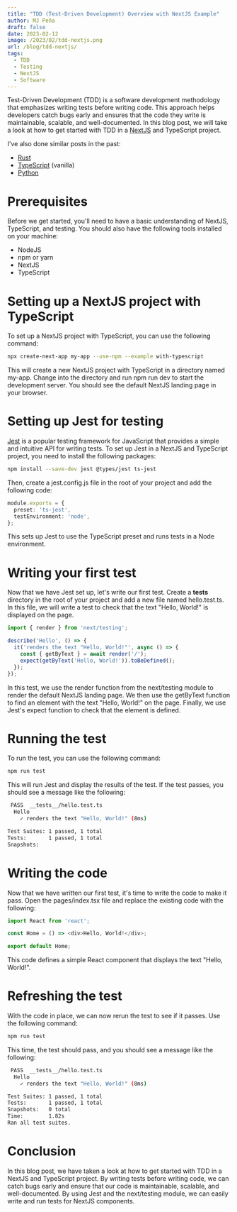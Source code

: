 ```yaml
---
title: "TDD (Test-Driven Development) Overview with NextJS Example"
author: MJ Peña
draft: false
date: 2023-02-12
image: /2023/02/tdd-nextjs.png
url: /blog/tdd-nextjs/
tags:
  - TDD
  - Testing
  - NextJS
  - Software
---
```


Test-Driven Development (TDD) is a software development methodology that emphasizes writing tests before writing code. This approach helps developers catch bugs early and ensures that the code they write is maintainable, scalable, and well-documented. In this blog post, we will take a look at how to get started with TDD in a [NextJS](https://nextjs.org/) and TypeScript project.

I've also done similar posts in the past:

- [Rust](https://michaeljohnpena.com/blog/rust-tdd/)
- [TypeScript](https://michaeljohnpena.com/blog/typescript-tdd/) (vanilla)
- [Python](https://michaeljohnpena.com/blog/tdd-python/)

# Prerequisites

Before we get started, you'll need to have a basic understanding of NextJS, TypeScript, and testing. You should also have the following tools installed on your machine:

- NodeJS
- npm or yarn
- NextJS
- TypeScript

# Setting up a NextJS project with TypeScript

To set up a NextJS project with TypeScript, you can use the following command:

```bash
npx create-next-app my-app --use-npm --example with-typescript
```

This will create a new NextJS project with TypeScript in a directory named my-app. Change into the directory and run npm run dev to start the development server. You should see the default NextJS landing page in your browser.

# Setting up Jest for testing

[Jest](https://jestjs.io/) is a popular testing framework for JavaScript that provides a simple and intuitive API for writing tests. To set up Jest in a NextJS and TypeScript project, you need to install the following packages:

```bash
npm install --save-dev jest @types/jest ts-jest
```

Then, create a jest.config.js file in the root of your project and add the following code:

```TypeScript
module.exports = {
  preset: 'ts-jest',
  testEnvironment: 'node',
};
```

This sets up Jest to use the TypeScript preset and runs tests in a Node environment.

# Writing your first test

Now that we have Jest set up, let's write our first test. Create a **tests** directory in the root of your project and add a new file named hello.test.ts. In this file, we will write a test to check that the text "Hello, World!" is displayed on the page.

```TypeScript
import { render } from 'next/testing';

describe('Hello', () => {
  it('renders the text "Hello, World!"', async () => {
    const { getByText } = await render('/');
    expect(getByText('Hello, World!')).toBeDefined();
  });
});
```

In this test, we use the render function from the next/testing module to render the default NextJS landing page. We then use the getByText function to find an element with the text "Hello, World!" on the page. Finally, we use Jest's expect function to check that the element is defined.

# Running the test

To run the test, you can use the following command:

```bash
npm run test
```

This will run Jest and display the results of the test. If the test passes, you should see a message like the following:

```bash
 PASS  __tests__/hello.test.ts
  Hello
    ✓ renders the text "Hello, World!" (8ms)

Test Suites: 1 passed, 1 total
Tests:       1 passed, 1 total
Snapshots:
```

# Writing the code

Now that we have written our first test, it's time to write the code to make it pass. Open the pages/index.tsx file and replace the existing code with the following:

```TypeScript
import React from 'react';

const Home = () => <div>Hello, World!</div>;

export default Home;
```

This code defines a simple React component that displays the text "Hello, World!".

# Refreshing the test

With the code in place, we can now rerun the test to see if it passes. Use the following command:

```bash
npm run test
```

This time, the test should pass, and you should see a message like the following:

```bash
 PASS  __tests__/hello.test.ts
  Hello
    ✓ renders the text "Hello, World!" (8ms)

Test Suites: 1 passed, 1 total
Tests:       1 passed, 1 total
Snapshots:   0 total
Time:        1.82s
Ran all test suites.
```

# Conclusion

In this blog post, we have taken a look at how to get started with TDD in a NextJS and TypeScript project. By writing tests before writing code, we can catch bugs early and ensure that our code is maintainable, scalable, and well-documented. By using Jest and the next/testing module, we can easily write and run tests for NextJS components.
